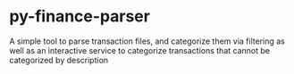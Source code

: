 # py-finance-parser

A simple tool to parse transaction files, and categorize them via filtering as well as an interactive service to categorize transactions that cannot be categorized by description
